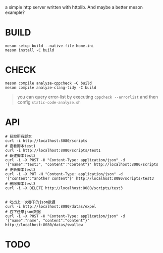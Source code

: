 a simple http server written with httplib. And maybe a better meson example?
# BUILD
```shell
meson setup build --native-file home.ini
meson install -C build
```

# CHECK
```shell
meson compile analyze-cppcheck -C build
meson compile analyze-clang-tidy -C build
```

> you can query error-list by executing `cppcheck --errorlist` and then config `static-code-analyze.sh`

# API
```shell
# 获取所有脚本
curl -i http://localhost:8080/scripts
# 查看脚本test1
curl -i http://localhost:8080/scripts/test1
# 新建脚本test3
curl -i -X POST -H "Content-Type: application/json" -d '{"name":"test3", "content":"content"}' http://localhost:8080/scripts
# 更新脚本test3
curl -i -X PUT -H "Content-Type: application/json" -d '{"content":"another content"}' http://localhost:8080/scripts/test3
# 删除脚本test3
curl -i -X DELETE http://localhost:8080/scripts/test3


# 吐出上一次吞下的json数据
curl -i http://localhost:8080/datas/expel
# 吞下任意json数据
curl -i -X POST -H "Content-Type: application/json" -d '{"name":"name", "content":"content"}' http://localhost:8080/datas/swallow
```

# TODO
